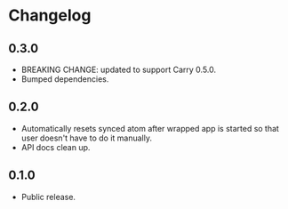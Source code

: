 # Changelog

## 0.3.0

- BREAKING CHANGE: updated to support Carry 0.5.0.
- Bumped dependencies.

## 0.2.0

- Automatically resets synced atom after wrapped app is started so that user doesn't have to do it manually.
- API docs clean up.

## 0.1.0

- Public release.